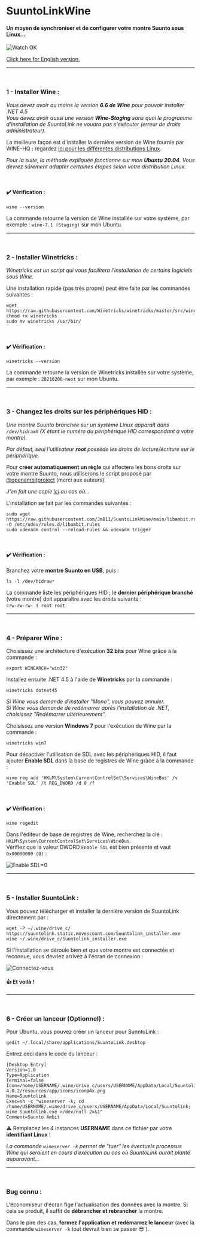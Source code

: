 # SuuntoLinkWine

#### Un moyen de synchroniser et de configurer votre montre Suunto sous Linux...

![Watch OK](ok.png "It seems so work !")

[Click here for English version.](README.md)

***

<br>

### 1 - Installer Wine :

*Vous devez avoir au moins la version **6.6 de Wine** pour pouvoir installer .NET 4.5*  
*Vous devez avoir aussi une version **Wine-Staging** sans quoi le programme d'installation de SuuntoLink ne voudra pas s'exécuter (erreur de droits administrateur).*

La meilleure façon est d'installer la dernière version de Wine fournie par WINE-HQ : regardez [ici pour les différentes distributions Linux](https://wiki.winehq.org/Download "Wine-HQ for Linux").

*Pour la suite, la méthode expliquée fonctionne sur mon **Ubuntu 20.04**. Vous devrez sûrement adapter certaines étapes selon votre distribution Linux.*

<br>

#### :heavy_check_mark: Vérification :

```console
wine --version
```

La commande retourne la version de Wine installée sur votre système, par exemple : `wine-7.1 (Staging)` sur mon Ubuntu.

***

<br>

### 2 - Installer Winetricks :

*Winetricks est un script qui vous facilitera l'installation de certains logiciels sous Wine.*

Une installation rapide (pas très propre) peut être faite par les commandes suivantes :

```console
wget  https://raw.githubusercontent.com/Winetricks/winetricks/master/src/winetricks
chmod +x winetricks
sudo mv winetricks /usr/bin/
```

<br>

#### :heavy_check_mark: Vérification :

```console
winetricks --version
```

La commande retourne la version de Winetricks installée sur votre système, par exemple : `20210206-next` sur mon Ubuntu.

***

<br>

### 3 - Changez les droits sur les périphériques HID :

*Une montre Suunto branchée sur un système Linux apparaît dans `/dev/hidrawX` (X étant le numéro du périphérique HID correspondant à votre montre).*

*Par défaut, seul l'utilisateur **root** possède les droits de lecture/écriture sur le périphérique.*

Pour **créer automatiquement un règle** qui affectera les bons droits sur votre montre Suunto, nous utiliserons le script proposé par [@openambitproject](https://github.com/openambitproject)  (merci aux auteurs).

*J'en fait une copie [ici](libambit.rules) au cas où...*

L'installation se fait par les commandes suivantes :

```console
sudo wget https://raw.githubusercontent.com/JmB11/SuuntoLinkWine/main/libambit.rules -O /etc/udev/rules.d/libambit.rules
sudo udevadm control --reload-rules && udevadm trigger
```

<br>

#### :heavy_check_mark: Vérification :

Branchez votre **montre Suunto en USB**, puis :

```console
ls -l /dev/hidraw*
```

La commande liste les périphériques HID ; le **dernier périphérique branché** (votre montre) doit apparaître avec les droits suivants :<br>
`crw-rw-rw- 1 root root`.

***

<br>

### 4 - Préparer Wine :

Choisissez une architecture d'exécution **32 bits** pour Wine grâce à la commande :

```console
export WINEARCH="win32"
```
<!-- export WINEPREFIX="/home/USERNAME/.suunto" -->

Installez ensuite .NET 4.5 à l'aide de **Winetricks** par la commande :

```console
winetricks dotnet45
```

*Si Wine vous demande d'installer "Mono", vous pouvez annuler.<br>
Si Wine vous demande de redémarrer après l'installation de .NET, choisissez "Redémarrer ultérieurement".*

Choisissez une version **Windows 7** pour l'exécution de Wine par la commande :

```console
winetricks win7
```

Pour désactiver l'utilisation de SDL avec les périphériques HID, il faut ajouter **Enable SDL** dans la base de registres de Wine grâce à la commande :

```console
wine reg add 'HKLM\System\CurrentControlSet\Services\WineBus' /v 'Enable SDL' /t REG_DWORD /d 0 /f
```

<br>

#### :heavy_check_mark: Vérification :

```console
wine regedit
```

Dans l'éditeur de base de registres de Wine, recherchez la clé : `HKLM\System\CurrentControlSet\Services\WineBus`.<br>
Vérifiez que la valeur DWORD `Enable SDL` est bien présente et vaut `0x00000000 (0)` :

![Enable SDL=0](regedit.png "Enable SDL=0")

***

<br>

### 5 - Installer SuuntoLink  :

Vous pouvez télécharger et installer la dernière version de SuuntoLink directement par :

```console
wget -P ~/.wine/drive_c/ https://suuntolink.static.movescount.com/Suuntolink_installer.exe
wine ~/.wine/drive_c/Suuntolink_installer.exe
```

Si l'installation se déroule bien et que votre montre est connectée et reconnue, vous devriez arrivez à l'écran de connexion :

![Connectez-vous](connection.png "Connectez-vous")

#### :thumbsup: Et voilà !


***

<br>

### 6 - Créer un lanceur (Optionnel)  :

Pour Ubuntu, vous pouvez créer un lanceur pour SunntoLink :

```console
gedit ~/.local/share/applications/SuuntoLink.desktop
```

Entrez ceci dans le code du lanceur :

```desktop
[Desktop Entry]
Version=1.0
Type=Application
Terminal=false
Icon=/home/USERNAME/.wine/drive_c/users/USERNAME/AppData/Local/Suuntolink/app-4.0.2/resources/app/icons/icon@4x.png
Name=Suuntolink
Exec=sh -c "wineserver -k; cd /home/USERNAME/.wine/drive_c/users/USERNAME/AppData/Local/Suuntolink; wine Suuntolink.exe >/dev/null 2>&1"
Comment=Suunto Ambit
```

:warning: Remplacez les 4 instances **USERNAME** dans ce fichier par votre **identifiant Linux** !

*La commande `wineserver -k` permet de "tuer" les éventuels processus Wine qui seraient en cours d’exécution au cas où SuuntoLink aurait planté auparavant...*

***

<br>

### Bug connu :

L'économiseur d'écran fige l'actualisation des données avec la montre. Si cela se produit, il suffit de **débrancher et rebrancher** la montre.

Dans le pire des cas, **fermez l'application et redémarrez le lanceur** (avec la commande `wineserver -k` tout devrait bien se passer :sunglasses: ).
